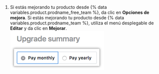 1. Si estás mejorando tu producto desde {% data variables.product.prodname_free_team %}, da clic en **Opciones de mejora**. Si estás mejorando tu producto desde {% data variables.product.prodname_team %}, utiliza el menú desplegable de **Editar** y da clic en **Mejorar**. ![Botón de mejorar opciones](/assets/images/help/billing/choose-monthly-or-yearly-billing.png)
